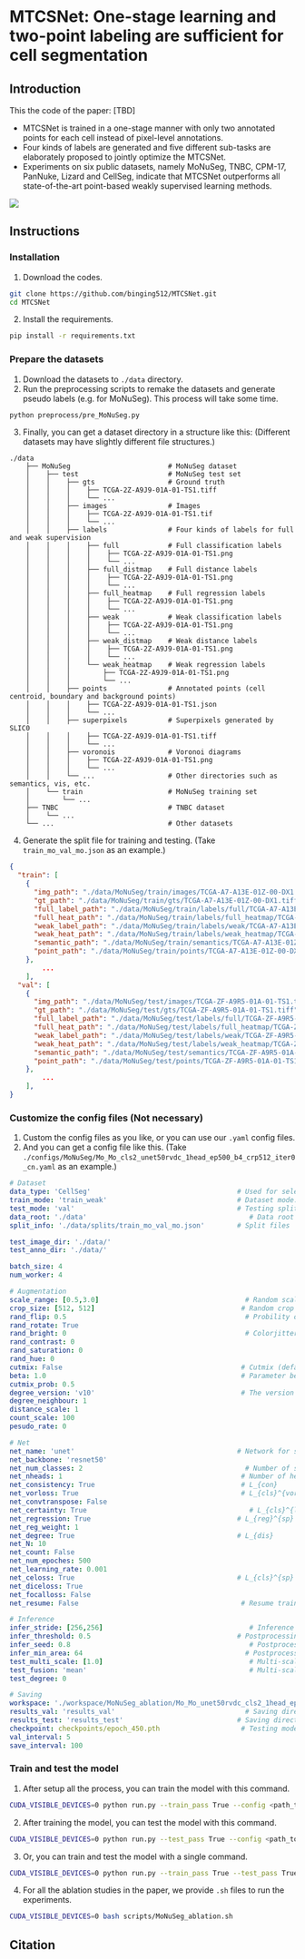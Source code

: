 # MTCSNet: One-stage learning and two-point labeling are sufficient for cell segmentation

## Introduction

This the code of the paper: [TBD]

- MTCSNet is trained in a one-stage manner with only two annotated points for each cell instead of pixel-level annotations.
- Four kinds of labels are generated and five different sub-tasks are elaborately proposed to jointly optimize the MTCSNet.
- Experiments on six public datasets, namely MoNuSeg, TNBC, CPM-17, PanNuke, Lizard and CellSeg, indicate that MTCSNet outperforms all state-of-the-art point-based weakly supervised learning methods.

![](./images/framework_v5.png)

## Instructions

### Installation

1. Download the codes.

```bash
git clone https://github.com/binging512/MTCSNet.git
cd MTCSNet
```

2. Install the requirements.

```bash
pip install -r requirements.txt
```

### Prepare the datasets

1. Download the datasets to ```./data``` directory.
2. Run the preprocessing scripts to remake the datasets and generate pseudo labels (e.g. for MoNuSeg). This process will take some time.

```bash
python preprocess/pre_MoNuSeg.py
```

3. Finally, you can get a dataset directory in a structure like this: (Different datasets may have slightly different file structures.)

```
./data
    ├── MoNuSeg                        # MoNuSeg dataset
    │    ├── test                      # MoNuSeg test set
    │    │    ├── gts                  # Ground truth
    │    │    │    ├── TCGA-2Z-A9J9-01A-01-TS1.tiff
    │    │    │    └── ...
    │    │    ├── images               # Images
    │    │    │    ├── TCGA-2Z-A9J9-01A-01-TS1.tif
    │    │    │    └── ...
    │    │    ├── labels               # Four kinds of labels for full and weak supervision
    │    │    │    ├── full            # Full classification labels
    │    │    │    │    ├── TCGA-2Z-A9J9-01A-01-TS1.png
    │    │    │    │    └── ...
    │    │    │    ├── full_distmap    # Full distance labels
    │    │    │    │    ├── TCGA-2Z-A9J9-01A-01-TS1.png
    │    │    │    │    └── ...
    │    │    │    ├── full_heatmap    # Full regression labels
    │    │    │    │    ├── TCGA-2Z-A9J9-01A-01-TS1.png
    │    │    │    │    └── ...
    │    │    │    ├── weak            # Weak classification labels
    │    │    │    │    ├── TCGA-2Z-A9J9-01A-01-TS1.png
    │    │    │    │    └── ...
    │    │    │    ├── weak_distmap    # Weak distance labels
    │    │    │    │    ├── TCGA-2Z-A9J9-01A-01-TS1.png
    │    │    │    │    └── ...
    │    │    │    └── weak_heatmap    # Weak regression labels
    │    │    │        ├── TCGA-2Z-A9J9-01A-01-TS1.png
    │    │    │        └── ...
    │    │    ├── points               # Annotated points (cell centroid, boundary and background points)
    │    │    │    ├── TCGA-2Z-A9J9-01A-01-TS1.json
    │    │    │    └── ...
    │    │    ├── superpixels          # Superpixels generated by  SLIC0
    │    │    │    ├── TCGA-2Z-A9J9-01A-01-TS1.tiff
    │    │    │    └── ...
    │    │    ├── voronois             # Voronoi diagrams
    │    │    │    ├── TCGA-2Z-A9J9-01A-01-TS1.png
    │    │    │    └── ...
    │    │    └── ...                  # Other directories such as semantics, vis, etc.
    │    └── train                     # MoNuSeg training set
    │        └── ...
    ├── TNBC                           # TNBC dataset
    │    └── ...
    └── ...                            # Other datasets
```

4. Generate the split file for training and testing. (Take ```train_mo_val_mo.json``` as an example.) 

```json
{
  "train": [
    {
      "img_path": "./data/MoNuSeg/train/images/TCGA-A7-A13E-01Z-00-DX1.tif",
      "gt_path": "./data/MoNuSeg/train/gts/TCGA-A7-A13E-01Z-00-DX1.tiff",
      "full_label_path": "./data/MoNuSeg/train/labels/full/TCGA-A7-A13E-01Z-00-DX1.png",
      "full_heat_path": "./data/MoNuSeg/train/labels/full_heatmap/TCGA-A7-A13E-01Z-00-DX1.png",
      "weak_label_path": "./data/MoNuSeg/train/labels/weak/TCGA-A7-A13E-01Z-00-DX1.png",
      "weak_heat_path": "./data/MoNuSeg/train/labels/weak_heatmap/TCGA-A7-A13E-01Z-00-DX1.png",
      "semantic_path": "./data/MoNuSeg/train/semantics/TCGA-A7-A13E-01Z-00-DX1.png",
      "point_path": "./data/MoNuSeg/train/points/TCGA-A7-A13E-01Z-00-DX1.json"
    },
        ...
    ],
  "val": [
    {
      "img_path": "./data/MoNuSeg/test/images/TCGA-ZF-A9R5-01A-01-TS1.tif",
      "gt_path": "./data/MoNuSeg/test/gts/TCGA-ZF-A9R5-01A-01-TS1.tiff",
      "full_label_path": "./data/MoNuSeg/test/labels/full/TCGA-ZF-A9R5-01A-01-TS1.png",
      "full_heat_path": "./data/MoNuSeg/test/labels/full_heatmap/TCGA-ZF-A9R5-01A-01-TS1.png",
      "weak_label_path": "./data/MoNuSeg/test/labels/weak/TCGA-ZF-A9R5-01A-01-TS1.png",
      "weak_heat_path": "./data/MoNuSeg/test/labels/weak_heatmap/TCGA-ZF-A9R5-01A-01-TS1.png",
      "semantic_path": "./data/MoNuSeg/test/semantics/TCGA-ZF-A9R5-01A-01-TS1.png",
      "point_path": "./data/MoNuSeg/test/points/TCGA-ZF-A9R5-01A-01-TS1.json"
    },
        ...
    ],
}
```

### Customize the config files (Not necessary)

1. Custom the config files as you like, or you can use our ```.yaml``` config files.
2. And you can get a config file like this. (Take ```./configs/MoNuSeg/Mo_Mo_cls2_unet50rvdc_1head_ep500_b4_crp512_iter0_cn.yaml``` as an example.)

```yaml
# Dataset
data_type: 'CellSeg'                                    # Used for selecting the dataset codes
train_mode: 'train_weak'                                # Dataset mode: 'train_full', 'train_weak'
test_mode: 'val'                                        # Testing split
data_root: './data'                                        # Data root
split_info: './data/splits/train_mo_val_mo.json'        # Split files

test_image_dir: './data/'
test_anno_dir: './data/'

batch_size: 4
num_worker: 4

# Augmentation
scale_range: [0.5,3.0]                                    # Random scale range
crop_size: [512, 512]                                    # Random crop size
rand_flip: 0.5                                            # Probility of random flipping
rand_rotate: True
rand_bright: 0                                            # Colorjitter
rand_contrast: 0
rand_saturation: 0
rand_hue: 0
cutmix: False                                            # Cutmix (default False)
beta: 1.0                                                # Parameter beta for Cutmix
cutmix_prob: 0.5
degree_version: 'v10'                                    # The version of Distance loss
degree_neighbour: 1
distance_scale: 1
count_scale: 100
pesudo_rate: 0

# Net
net_name: 'unet'                                        # Network for segmentation
net_backbone: 'resnet50'
net_num_classes: 2                                        # Number of segmentation classes
net_nheads: 1                                            # Number of heads in the last segmentation module
net_consistency: True                                    # L_{con}
net_vorloss: True                                        # L_{cls}^{vor}
net_convtranspose: False
net_certainty: True                                        # L_{cls}^{lts}
net_regression: True                                    # L_{reg}^{sp}
net_reg_weight: 1
net_degree: True                                        # L_{dis}
net_N: 10
net_count: False
net_num_epoches: 500
net_learning_rate: 0.001
net_celoss: True                                        # L_{cls}^{sp}
net_diceloss: True
net_focalloss: False
net_resume: False                                        # Resume training path

# Inference
infer_stride: [256,256]                                    # Inference slide window stride
infer_threshold: 0.5                                    # Postprocessing threshold for cell region
infer_seed: 0.8                                            # Postprocessing threshold for seed region
infer_min_area: 64                                        # Postprocessing threshold for min area
test_multi_scale: [1.0]                                    # Multi-scale testing, e.g. [1.0, 1.2] is for 1.0x and 1.5x scales
test_fusion: 'mean'                                        # Multi-scale tesing fusion mode, ["mean", "max"]
test_degree: 0

# Saving
workspace: './workspace/MoNuSeg_ablation/Mo_Mo_unet50rvdc_cls2_1head_ep500_b4_crp512_iter0_cn'    # The root of saving directory 
results_val: 'results_val'                                # Saving directory for validation
results_test: 'results_test'                            # Saving directory for test
checkpoint: checkpoints/epoch_450.pth                    # Testing model
val_interval: 5
save_interval: 100
```

### Train and test the model

1. After setup all the process, you can train the model with this command.

```bash
CUDA_VISIBLE_DEVICES=0 python run.py --train_pass True --config <path_to_your_config>
```

2. After training the model, you can test the model with this command.

```bash
CUDA_VISIBLE_DEVICES=0 python run.py --test_pass True --config <path_to_your_config>
```

3. Or, you can train and test the model with a single command.

```bash
CUDA_VISIBLE_DEVICES=0 python run.py --train_pass True --test_pass True --config <path_to_your_config>
```

4. For all the ablation studies in the paper, we provide `.sh` files to run the experiments.

```bash
CUDA_VISIBLE_DEVICES=0 bash scripts/MoNuSeg_ablation.sh
```



## Citation

```latex

```



